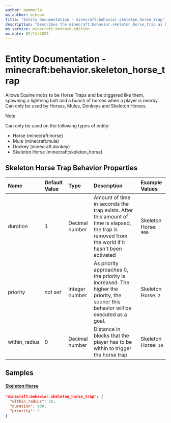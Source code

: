 ```yaml
---
author: mammerla
ms.author: mikeam
title: "Entity Documentation - minecraft:behavior.skeleton_horse_trap"
description: "Describes the minecraft:behavior.skeleton_horse_trap ai behavior component"
ms.service: minecraft-bedrock-edition
ms.date: 02/11/2025 
---
```


# Entity Documentation - minecraft:behavior.skeleton_horse_trap

Allows Equine mobs to be Horse Traps and be triggered like them, spawning a lightning bolt and a bunch of horses when a player is nearby. Can only be used by Horses, Mules, Donkeys and Skeleton Horses.

> [!Note]
> Can only be used on the following types of entity:
> 
> * Horse (minecraft:horse)
> * Mule (minecraft:mule)
> * Donkey (minecraft:donkey)
> * Skeleton Horse (minecraft:skeleton_horse)
> 

## Skeleton Horse Trap Behavior Properties

|Name       |Default Value |Type |Description |Example Values |
|:----------|:-------------|:----|:-----------|:------------- |
| duration | 1 | Decimal number | Amount of time in seconds the trap exists. After this amount of time is elapsed, the trap is removed from the world if it hasn't been activated | Skeleton Horse: `900` | 
| priority | *not set* | Integer number | As priority approaches 0, the priority is increased. The higher the priority, the sooner this behavior will be executed as a goal. | Skeleton Horse: `2` | 
| within_radius | 0 | Decimal number | Distance in blocks that the player has to be within to trigger the horse trap | Skeleton Horse: `10` | 

## Samples

#### [Skeleton Horse](https://github.com/Mojang/bedrock-samples/tree/preview/behavior_pack/entities/skeleton_horse.json)


```json
"minecraft:behavior.skeleton_horse_trap": {
  "within_radius": 10,
  "duration": 900,
  "priority": 2
}
```
